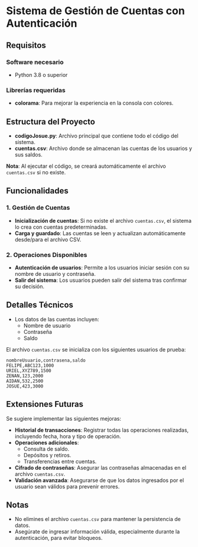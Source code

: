 # Sistema de Gestión de Cuentas con Autenticación

## Requisitos

### Software necesario
- Python 3.8 o superior

### Librerías requeridas
- **colorama**: Para mejorar la experiencia en la consola con colores.


## Estructura del Proyecto

- **codigoJosue.py**: Archivo principal que contiene todo el código del sistema.
- **cuentas.csv**: Archivo donde se almacenan las cuentas de los usuarios y sus saldos.

**Nota**: Al ejecutar el código, se creará automáticamente el archivo `cuentas.csv` si no existe.

## Funcionalidades

### 1. Gestión de Cuentas
- **Inicialización de cuentas**: Si no existe el archivo `cuentas.csv`, el sistema lo crea con cuentas predeterminadas.
- **Carga y guardado**: Las cuentas se leen y actualizan automáticamente desde/para el archivo CSV.

### 2. Operaciones Disponibles
- **Autenticación de usuarios**: Permite a los usuarios iniciar sesión con su nombre de usuario y contraseña.
- **Salir del sistema**: Los usuarios pueden salir del sistema tras confirmar su decisión.

## Detalles Técnicos

- Los datos de las cuentas incluyen:
  - Nombre de usuario
  - Contraseña
  - Saldo

El archivo `cuentas.csv` se inicializa con los siguientes usuarios de prueba:

```plaintext
nombreUsuario,contrasena,saldo
FELIPE,ABC123,1000
URIEL,XYZ789,1500
ZENAN,123,2000
AIDAN,532,2500
JOSUE,423,3000
```

## Extensiones Futuras

Se sugiere implementar las siguientes mejoras:
- **Historial de transacciones**: Registrar todas las operaciones realizadas, incluyendo fecha, hora y tipo de operación.
- **Operaciones adicionales**:
  - Consulta de saldo.
  - Depósitos y retiros.
  - Transferencias entre cuentas.
- **Cifrado de contraseñas**: Asegurar las contraseñas almacenadas en el archivo `cuentas.csv`.
- **Validación avanzada**: Asegurarse de que los datos ingresados por el usuario sean válidos para prevenir errores.

## Notas
- No elimines el archivo `cuentas.csv` para mantener la persistencia de datos.
- Asegúrate de ingresar información válida, especialmente durante la autenticación, para evitar bloqueos.
